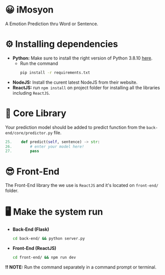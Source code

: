 # 😀 iMosyon
A Emotion Prediction thru Word or Sentence.

# ⚙️ Installing dependencies
  * **Python:** Make sure to install the right version of Python 3.8.10 [here](https://www.python.org/downloads/release/python-3810/).<br>
     * Run the command 
        ```bash
        pip install -r requirements.txt
        ```
  * **NodeJS:** Install the curent latest NodeJS from their website.
  * **ReactJS:** run ```npm install``` on project folder for installing all the libraries including ```ReactJS```.
     

# 📝 Core Library

Your prediction model should be added to predict function from the ```back-end/core/predictor.py``` file.

```python
25.    def predict(self, sentence) -> str:
26.        # enter your model here!
27.        pass
```


# 😎  Front-End
The Front-End library the we use is ``` ReactJS ``` and it's located on ```front-end/``` folder.



# 🖥  Make the system run
* **Back-End (Flask)**<br>
    ```zsh
    cd back-end/ && python server.py
    ```
* **Front-End (ReactJS)**<br>
    ```zsh
    cd front-end/ && npm run dev
    ```
**‼️ NOTE:** Run the command separately in a command prompt or terminal.

